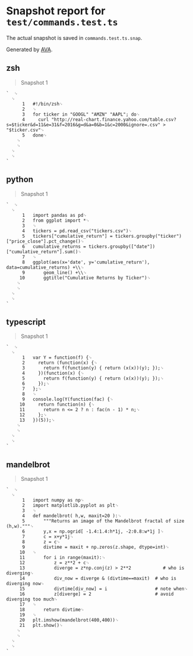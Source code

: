 # Snapshot report for `test/commands.test.ts`

The actual snapshot is saved in `commands.test.ts.snap`.

Generated by [AVA](https://avajs.dev).

## zsh

> Snapshot 1

    `  ␊
      ␊
          1   #!/bin/zsh␊
          2   ␊
          3   for ticker in "GOOGL" "AMZN" "AAPL"; do␊
          4     curl "http://real-chart.finance.yahoo.com/table.csv?s=$ticker&d=11&e=31&f=2016&g=d&a=0&b=1&c=2000&ignore=.csv" > "$ticker.csv"␊
          5   done␊
        ␊
        ␊
      ␊
      ␊
    `

## python

> Snapshot 1

    `  ␊
      ␊
          1   import pandas as pd␊
          2   from ggplot import *␊
          3   ␊
          4   tickers = pd.read_csv("tickers.csv")␊
          5   tickers["cumulative_return"] = tickers.groupby("ticker")["price_close"].pct_change()␊
          6   cumulative_returns = tickers.groupby(["date"])["cumulative_return"].sum()␊
          7   ␊
          8   ggplot(aes(x='date', y='cumulative_return'), data=cumulative_returns) +\\␊
          9       geom_line() +\\␊
         10       ggtitle("Cumulative Returns by Ticker")␊
        ␊
        ␊
      ␊
      ␊
    `

## typescript

> Snapshot 1

    `  ␊
      ␊
          1   var Y = function(f) {␊
          2     return (function(x) {␊
          3       return f(function(y) { return (x(x))(y); });␊
          4     })(function(x) {␊
          5       return f(function(y) { return (x(x))(y); });␊
          6     });␊
          7   };␊
          8   ␊
          9   console.log(Y(function(fac) {␊
         10     return function(n) {␊
         11       return n <= 2 ? n : fac(n - 1) * n;␊
         12     };␊
         13   })(5));␊
        ␊
        ␊
      ␊
      ␊
    `

## mandelbrot

> Snapshot 1

    `  ␊
      ␊
          1   import numpy as np␊
          2   import matplotlib.pyplot as plt␊
          3   ␊
          4   def mandelbrot( h,w, maxit=20 ):␊
          5       """Returns an image of the Mandelbrot fractal of size (h,w)."""␊
          6       y,x = np.ogrid[ -1.4:1.4:h*1j, -2:0.8:w*1j ]␊
          7       c = x+y*1j␊
          8       z = c␊
          9       divtime = maxit + np.zeros(z.shape, dtype=int)␊
         10   ␊
         11       for i in range(maxit):␊
         12           z = z**2 + c␊
         13           diverge = z*np.conj(z) > 2**2            # who is diverging␊
         14           div_now = diverge & (divtime==maxit)  # who is diverging now␊
         15           divtime[div_now] = i                  # note when␊
         16           z[diverge] = 2                        # avoid diverging too much␊
         17   ␊
         18       return divtime␊
         19   ␊
         20   plt.imshow(mandelbrot(400,400))␊
         21   plt.show()␊
        ␊
        ␊
      ␊
      ␊
    `
